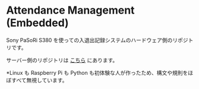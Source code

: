 # Attendance Management (Embedded)

Sony PaSoRi S380 を使っての入退出記録システムのハードウェア側のリポジトリです。

サーバー側のリポジトリは [こちら](http://github.com/MicroMonsterCPC/AttendanceManagement/) にあります。

\*Linux も Raspberry Pi も Python も初体験な人が作ったため、構文や規則をほぼすべて無視しています。


